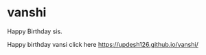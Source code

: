 # vanshi
Happy Birthday sis.

Happy birthday vansi   click here https://updesh126.github.io/vanshi/
